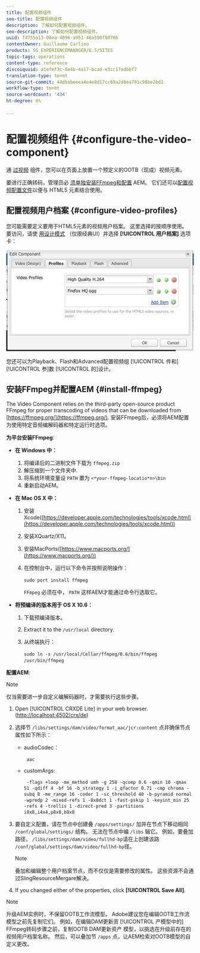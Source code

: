 ```yaml
---
title: 配置视频组件
seo-title: 配置视频组件
description: 了解如何配置视频组件。
seo-description: 了解如何配置视频组件。
uuid: f4755a13-08ea-4096-a951-46a590f8d766
contentOwner: Guillaume Carlino
products: SG_EXPERIENCEMANAGER/6.5/SITES
topic-tags: operations
content-type: reference
discoiquuid: a1efef3c-0e4b-4a17-bcad-e3cc17adbbf7
translation-type: tm+mt
source-git-commit: 44dbabeeea4e4e8d17cc69a2d8ea791c98be2bd2
workflow-type: tm+mt
source-wordcount: '434'
ht-degree: 6%

---
```



# 配置视频组件 {#configure-the-video-component}

通 [过视频](/help/sites-authoring/default-components-foundation.md#video) 组件，您可以在页面上放置一个预定义的OOTB（现成）视频元素。

要进行正确转码，管理员必 [须单独安装FFmpeg和配置](#install-ffmpeg) AEM。 它们还可以[配置视频配置文件](#configure-video-profiles)以便与 HTML5 元素结合使用。

## 配置视频用户档案 {#configure-video-profiles}

您可能需要定义要用于HTML5元素的视频用户档案。 这里选择的按顺序使用。 要访问，请使 [用设计模式](/help/sites-authoring/default-components-designmode.md) （仅限经典UI）并选择 **[!UICONTROL 用户档案]** 选项卡：

![chlimage_1-317](assets/chlimage_1-317.png)

您还可以为Playback、Flash和Advanced配置视频组 [!UICONTROL 件和][!UICONTROL 参]数 [!UICONTROL 的]设计。

## 安装FFmpeg并配置AEM {#install-ffmpeg}

The Video Component relies on the third-party open-source product FFmpeg for proper transcoding of videos that can be downloaded from [https://ffmpeg.org/](https://ffmpeg.org/). 安装FFmpeg后，必须将AEM配置为使用特定音频编解码器和特定运行时选项。

**为平台安装FFmpeg**:

* **在 Windows 中：**

   1. 将编译后的二进制文件下载为 `ffmpeg.zip`
   1. 解压缩到一个文件夹中.
   1. 将系统环境变量设 `PATH` 置为 `<*your-ffmpeg-locatio*n>\bin`
   1. 重新启动AEM。

* **在 Mac OS X 中：**

   1. 安装Xcode([https://developer.apple.com/technologies/tools/xcode.html](https://developer.apple.com/technologies/tools/xcode.html))
   1. 安装XQuartz/X11。
   1. 安装MacPorts([https://www.macports.org/](https://www.macports.org/))
   1. 在控制台中，运行以下命令并按照说明操作：

      `sudo port install ffmpeg`

      `FFmpeg` 必须在中， `PATH` 这样AEM才能通过命令行选取它。

* **将预编译的版本用于 OS X 10.6：**

   1. 下载预编译版本。
   1. Extract it to the `/usr/local` directory.
   1. 从终端执行：

      `sudo ln -s /usr/local/Cellar/ffmpeg/0.6/bin/ffmpeg /usr/bin/ffmpeg`

**配置AEM**:

>[!NOTE]
>
>仅当需要进一步自定义编解码器时，才需要执行这些步骤。

1. Open [!UICONTROL CRXDE Lite] in your web browser. ([http://localhost:4502/crx/de](http://localhost:4502/crx/de))
2. 选择节 `/libs/settings/dam/video/format_aac/jcr:content` 点并确保节点属性如下所示：

   * audioCodec：

      ```
       aac
      ```

   * customArgs:

      ```
       -flags +loop -me_method umh -g 250 -qcomp 0.6 -qmin 10 -qmax 51 -qdiff 4 -bf 16 -b_strategy 1 -i_qfactor 0.71 -cmp chroma -subq 8 -me_range 16 -coder 1 -sc_threshold 40 -b-pyramid normal -wpredp 2 -mixed-refs 1 -8x8dct 1 -fast-pskip 1 -keyint_min 25 -refs 4 -trellis 1 -direct-pred 3 -partitions i8x8,i4x4,p8x8,b8x8
      ```

3. 要自定义配置，请在节点中创建叠 `/apps/settings/` 加并在节点下移动相同 `/conf/global/settings/` 结构。 无法在节点中编 `/libs` 辑它。 例如，要叠加路径， `/libs/settings/dam/video/fullhd-bp`请在上创建该路 `/conf/global/settings/dam/video/fullhd-bp`径。

   >[!NOTE]
   >
   >叠加和编辑整个用户档案节点，而不仅仅是需要修改的属性。 这些资源不会通过SlingResourceMergare解决。

4. If you changed either of the properties, click **[!UICONTROL Save All]**.

>[!NOTE]
>
>升级AEM实例时，不保留OOTB工作流模型。 Adobe建议您在编辑OOTB工作流模型之前先复制它们。 例如，在编辑DAM更新资 [!UICONTROL 产模型中的] FFmpeg转码步骤之前，复制OOTB DAM更新资产  模型，以挑选在升级前存在的视频用户档案名称。 然后，可以叠加节 `/apps` 点，让AEM检索对OOTB模型的自定义更改。

